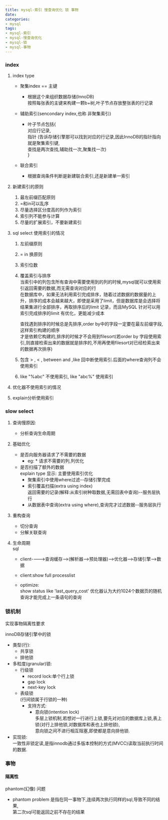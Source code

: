 ```yaml
---
title: mysql-索引 慢查询优化 锁 事物
date:
categories:
- mysql
tags:
- mysql-索引 
- mysql-慢查询优化 
- mysql-锁 
- mysql-事物
---
```


### index
1. index type  
	- 聚集index  == 主键  
		- 根据这个来组织数据存储(InnoDB)  
		按照每张表的主键来构建一颗b+树,叶子节点存放整张表的行记录
	- 辅助索引(sencondary index,也称 非聚集索引)  
		- 叶子节点包括{  
		对应行记录,  
		指针 (告诉存储引擎那可以找到对应的行记录,因此InnoDB的指针指向就是聚集索引键,  
		查找是两次查找,辅助找一次,聚集找一次)  
		}  

	- 联合索引
		- 根据查询条件判断是新建联合索引,还是新建单一索引

2. 新建索引的原则 
	1. 最左前缀匹配原则
	2. =和in可以乱序
	3. 尽量选择区分度高的列作为索引
	4. 索引列不能参与计算
	5. 尽量的扩展索引，不要新建索引

3. sql select 使用索引的情况
	1. 左前缀原则
	2. = in 换原则
	3. 索引位数
	4. 覆盖索引与排序  
		当索引中的列包含所有查询中需要使用到的列的时候,mysql就可以使用索引返回需要的数据,而无需查询对应的行  
		在数据库中，如果无法利用索引完成排序，随着过滤数据的数据量的上升，排序的成本会越来越大，即使是采用了limit，但是数据库是会选择将结果集进行全部排序，再取排序后的limit 记录，而且MySQL 针对可以用索引完成排序的limit 有优化，更能减少成本  
  
		查找遇到排序的时候总是先排序,order by中的字段一定要在最左前缀字段,这样索引构建的顺序  
		才是依赖它构建的,排序的时候才不会用到filesort(若order by 字段使用索引,则直接检索出来的数据就是排序的,不用再使用filesort对已经检索出来的数据再次排序)  

	5. 包含 > , < , between and ,like 回中断使用索引.后面的where查询列不会使用索引  
	6. like "%abc" 不使用索引, like "abc%" 使用索引   

4. 优化器不使用索引的情况  

5. explain分析使用索引


### slow select
1. 查询慢原因:   
	- 分析查询生命周期  
2. 基础优化  
	- 是否向服务器请求了不需要的数据   
		- eg: * 请求不需要的列,列优化   
	- 是否扫描了额外的数据  
		explain type 显示: 主要使用索引优化  
		- 聚集索引中使用where过滤--存储引擎完成  
		- 索引覆盖扫描(extra using index) 	  
			返回需要的记录(解释:从索引树种取数据,无需回表中查询)--服务层执行  
		- 从数据表中查询(extra using where),查询完才过滤数据--服务层执行  

3. 重构查询  
	- 切分查询  
	- 分解关联查询  
  
4. 生命周期  
	sql  
	- client---->查询缓存-->(解析器-->预处理器)-->优化器-->存储引擎-->数据  
	
	- client:show full processlist  
	- optimize:  
		show status like 'last_query_cost'  优化器认为大约1024个数据页的随机查询才能完成上一条语句的查询  


### 锁机制
实现事物隔离性要求

innoDB存储引擎中的锁  
- 类型(行):  
	- 共享锁  
	- 排他锁  
- 多粒度(granular)锁:  
	-	行级锁  
		-	record lock:单个行上锁  
		-	gap lock  
		-	next-key lock  
	-	表级锁  
		(行间锁属于行锁的一种)  
		- 支持方式:
			- 意向锁(intention lock)  
			多层上锁机制,若想对一行进行上锁,要先对对应的数据库上锁,表上锁(对行上排他锁,对数据库和表也上排他锁),  
			意向锁之间不进行相互阻塞,即使都是意向排他锁.  
- 实现锁:  
	一致性非锁定读,是指innodb通过多版本控制的方式(MVCC)读取当前执行时间的数据.

### 事物

#### 隔离性
phantom(幻像) 问题  
- phantom problem 是指在同一事物下,连续两次执行同样的sql,导致不同的结果,  
	第二次sql可能返回之前不存在的结果  
